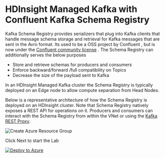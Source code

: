 # HDInsight Managed Kafka with Confluent Kafka Schema Registry
Kafka Schema Registry provides serializers that plug into Kafka clients that handle  message schema storage and retrieval for Kafka messages that are sent in the Avro format. Its used to be a  OSS project by Confluent , but is now under the [Confluent community license](https://www.confluent.io/blog/license-changes-confluent-platform/) . The Schema Registry can additionally serves the below purposes
 
 - Store and retrieve schemas for producers and consumers
 - Enforce backward/forward /full compatibility on Topics
 - Decrease the size of the payload sent to Kafka  

In an HDInsight Managed Kafka cluster the Schema Registry is typically deployed on an Edge node to allow compute separation from Head Nodes. 

Below is a representative architecture of how the Schema Registry is deployed on an HDInsight cluster. Note that Schema Registry natively exposes a REST API for operations on it.  Producers and consumers can interact with the Schema Registry from within the VNet or using the [Kafka REST Proxy](https://docs.microsoft.com/en-us/azure/hdinsight/kafka/rest-proxy). 

![Create Azure Resource Group](https://github.com/arnabganguly/Kafkaschemaregistry/blob/master/images/Pic1.png)

Click Next to start the Lab 

[![Deploy to Azure](https://aka.ms/deploytoazurebutton)](https://portal.azure.com/#create/Microsoft.Template/uri/https%3A%2F%2Fraw.githubusercontent.com%2Farnabganguly%2FKafkaschemaregistry%2Fmaster%2Fazuredeploy.json
)


<!--stackedit_data:
eyJoaXN0b3J5IjpbMTI4Njg4OTAxNSwtMTg1NTU4MTQ2MywxNj
M1NzEzNzU1LC05NzA2MDkxOTUsMjAyMzI5ODA3MywtNDQwNTgz
OTY3LC0xMjY2NzcwNTI1LDE0OTE1MzY2MSw2NTU4MzE5NDksOD
UyMzAxNDU1LDI3MDUzOTY2OV19
-->